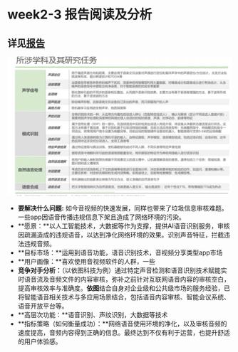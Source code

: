 # week2-3 报告阅读及分析
> 
## 详见[报告](https://github.com/chen7179/PM/blob/master/18_2020%E5%B9%B4%E4%B8%AD%E5%9B%BD%E6%99%BA%E8%83%BD%E8%AF%AD%E9%9F%B3%E8%A1%8C%E4%B8%9A%E7%A0%94%E7%A9%B6%E6%8A%A5%E5%91%8A.pdf)
![语音优势](https://github.com/chen7179/PM/blob/master/yy1.png)

- **要解决什么问题:** 如今音视频的快速发展，同样也带来了垃圾信息审核难题。一些app因语音传播违规信息下架且造成了网络环境的污染。
- **愿景：**以人工智能技术，大数据等作为支撑，提供AI语音识别服务，审核因疏漏造成的违规语音，以达到净化网络环境的效果。识别声音特征，拦截违法违规音频。
- **目标市场：**运用到语音功能，语音识别技术，音视频分享类型app市场
- **用户画像：**喜欢使用音视频软件的人群，一些
- **竞争对手分析：**（以依图科技为例）通过特定声音检测和语音识别技术赋能实时语音流及音频文件的内容审核，弥补之前针对互联网语音内容的审核空白，提高审核效率与准确度。**依图**结合自身对企业级和公共级市场的服务经验，已将智能语音相关技术与多应用场景结合，包括语音内容审核、智能会议系统、语音开放平台等。
- **高层次功能：**语音识别、声纹识别，大数据等技术
- **指标策略（如何衡量成功）：**网络语音使用环境的净化，以及审核音频的速度提高，音频内容得到正确的信息。最终达到不仅有利于运营，也提升舒适的用户体验感。
